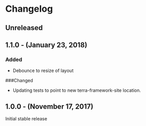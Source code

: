 Changelog
=========

Unreleased
----------

1.1.0 - (January 23, 2018)
------------------
### Added
* Debounce to resize of layout

###Changed
* Updating tests to point to new terra-framework-site location.

1.0.0 - (November 17, 2017)
------------------
Initial stable release